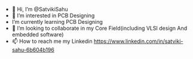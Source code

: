- 👋 Hi, I’m @SatvikiSahu
- 👀 I’m interested in PCB Designing
-  I’m currently learning PCB Designing
- 💞️ I’m looking to collaborate in my Core Field(including VLSI design And embedded software)
- 📫 How to reach me my Linkedin https://www.linkedin.com/in/satviki-sahu-6b604b196

<!---
SatvikiSahu/SatvikiSahu is a ✨ special ✨ repository because its `README.md` (this file) appears on your GitHub profile.
You can click the Preview link to take a look at your changes.
--->
